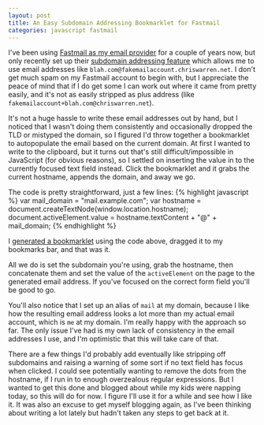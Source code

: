 ```yaml
---
layout: post
title: An Easy Subdomain Addressing Bookmarklet for Fastmail
categories: javascript fastmail
---
```


I've been using [Fastmail as my email provider](https://www.fastmail.com/?STKI=15532514) for a couple of years now, but only recently set up their [subdomain addressing feature](https://www.fastmail.com/help/receive/addressing.html) which allows me to use email addresses like `blah.com@fakemailaccount.chriswarren.net`. I don't get much spam on my Fastmail account to begin with, but I appreciate the peace of mind that if I do get some I can work out where it came from pretty easily, and it's not as easily stripped as plus address (like `fakemailaccount+blah.com@chriswarren.net`).

It's not a huge hassle to write these email addresses out by hand, but I noticed that I wasn't doing them consistently and occasionally dropped the TLD or mistyped the domain, so I figured I'd throw together a bookmarklet to autopopulate the email based on the current domain. At first I wanted to write to the clipboard, but it turns out that's still difficult/impossible in JavaScript (for obvious reasons), so I settled on inserting the value in to the currently focused text field instead. Click the bookmarklet and it grabs the current hostname, appends the domain, and away we go.

The code is pretty straightforward, just a few lines:
{% highlight javascript %}
var mail_domain = "mail.example.com";
var hostname = document.createTextNode(window.location.hostname);
document.activeElement.value = hostname.textContent + "@" + mail_domain;
{% endhighlight %}

I [generated a bookmarklet](https://mrcoles.com/bookmarklet/) using the code above, dragged it to my bookmarks bar, and that was it.

All we do is set the subdomain you're using, grab the hostname, then concatenate them and set the value of the `activeElement` on the page to the generated email address. If you've focused on the correct form field you'll be good to go.

You'll also notice that I set up an alias of `mail` at my domain, because I like how the resulting email address looks a lot more than my actual email account, which is `me` at my domain. I'm really happy with the approach so far. The only issue I've had is my own lack of consistency in the email addresses I use, and I'm optimistic that this will take care of that.

There are a few things I'd probably add eventually like stripping off subdomains and raising a warning of some sort if no text field has focus when clicked. I could see potentially wanting to remove the dots from the hostname, if I run in to enough overzealous regular expressions. But I wanted to get this done and blogged about while my kids were napping today, so this will do for now. I figure I'll use it for a while and see how I like it. It was also an excuse to get myself blogging again, as I've been thinking about writing a lot lately but hadn't taken any steps to get back at it.
